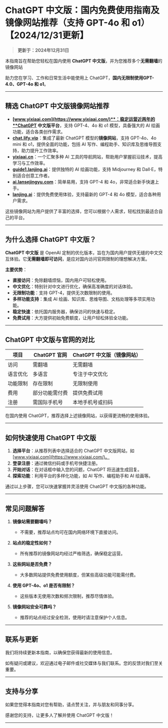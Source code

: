 # ChatGPT 中文版：国内免费使用指南及镜像网站推荐（支持 GPT-4o 和 o1）【2024/12/31更新】

> **更新于：2024年12月31日** 

本指南旨在帮助您轻松在国内使用 **ChatGPT 中文版**，并为您推荐多个**无需翻墙**的镜像网站

助力您在学习、工作和日常生活中能使用上 ChatGPT，**国内无限制使用GPT-4.0、GPT-4o 和 o1**。

---

## 精选 ChatGPT 中文版镜像网站推荐

- **[www.yixiaai.com](https://www.yixiaai.com/)**：稳定运营近两年的**ChatGPT 中文版平台**，支持 GPT-4、4o 和 o1 模型，具备强大的 AI 绘画功能，适合各类创作需求。
- **[chat.lify.vip](https://chat.lify.vip/)**：集成了最新 ChatGPT 模型的**镜像网站**，支持 GPT-4o、4o mini 和 o1，提供全面的功能，包括 AI 写作、编程助手、知识库及思维导图支持，助力提升工作效率。
- **[yixiaai.cn](https://yixiaai.cn/)**：一个汇聚多种 AI 工具的导航网站，帮助用户掌握前沿技术，提高学习与工作效率。
- **[guide1.lanjing.ai](https://guide1.lanjing.ai/)**：提供独特的 AI 绘画功能，支持 Midjourney 和 Dall·E，特别适合创意工作者。
- **[ai.lansejingyu.com](https://ai.lansejingyu.com/)**：简单易用，支持 GPT-4 和 4o，非常适合新手快速上手。
- **[lanjing.ai](https://lanjing.ai/)**：提供免费使用体验，支持最新的 GPT-4 和 4o 模型，适合各种用户需求。

这些镜像网站为用户提供了丰富的选择，您可以根据个人需求，轻松找到最适合自己的平台。

---

## 为什么选择 ChatGPT 中文版？

**ChatGPT 中文版** 是 OpenAI 定制的优化版本，旨在为国内用户提供无缝的中文交互体验。它**无需翻墙即可访问**，是应对国内访问官网限制的理想解决方案。

**主要优势**：

- **直接访问**：免除翻墙烦恼，国内用户可轻松使用。
- **中文优化**：特别针对中文进行优化，确保高准确度的对话体验。
- **无限制功能**：支持 GPT-4，提供无次数限制的使用。
- **多样功能支持**：集成 AI 绘画、知识库、思维导图、文档处理等多项实用功能。
- **稳定快速**：依托国内服务器，确保访问的快速与稳定。
- **免费试用**：大方提供初始免费额度，让用户轻松体验全功能。

---

## ChatGPT 中文版与官网的对比

| 项目 | ChatGPT 官网 | ChatGPT 中文版（镜像网站）|
|------|--------------|--------------------------|
| 访问 | 需翻墙 | 无需翻墙 |
| 语言优化 | 多语言 | 专注于中文优化 |
| 功能限制 | 存在限制 | 无限制使用 |
| 费用 | 部分功能需付费 | 提供免费试用 |
| 注册 | 需国际手机号 | 本地手机号或扫码 |

在国内使用 ChatGPT，推荐选择上述镜像网站，以获得更流畅的使用体验。

---

## 如何快速使用 ChatGPT 中文版

1. **选择平台**：从推荐列表中选择适合的 ChatGPT 中文版网站，如 [www.yixiaai.com](https://www.yixiaai.com/)。
2. **登录注册**：通过微信扫码或手机号快捷注册。
3. **开始对话**：在对话框中输入您的问题，ChatGPT 将迅速生成回复。
4. **探索功能**：利用平台的多样化功能，如 AI 写作、编程助手和 AI 绘画等。

通过以上步骤，您可以快速掌握并灵活使用 ChatGPT 中文版的各种功能。

---

## 常见问题解答

1. **镜像站需要翻墙吗？**
   - 不需要，推荐站点均可在国内网络环境下直接访问。

2. **站点的稳定性如何？**
   - 所有推荐的镜像网站均经过严格筛选，确保稳定运营。

3. **这些网站是否免费？**
   - 大多数网站提供免费使用额度，但某些高级功能可能需付费。

4. **使用 GPT-4o、o1 是否有限制？**
   - 这些版本无使用次数和频次限制，推荐尽情体验。

5. **镜像网站安全可靠吗？**
   - 推荐的站点经过安全检测，使用时请注意保护个人信息。

---

## 联系与更新

我们将持续更新本指南，以确保您获得最新的使用信息。

如有疑问或建议，欢迎通过电子邮件或社交媒体与我们联系。您的反馈对我们至关重要。

---

## 支持与分享

如果您觉得本指南对您有帮助，请点赞关注，并与朋友和同事分享。

感谢您的支持，让更多人了解并使用 ChatGPT 中文版！

---
